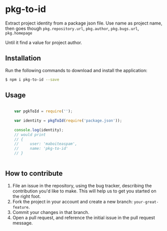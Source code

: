# pkg-to-id
Extract project identity from a package json file.
Use name as project name, then goes though 
```pkg.repository.url```, ```pkg.author```, 
```pkg.bugs.url```, ```pkg.homepage```

Until it find a value for project author.

## Installation
Run the following commands to download and install the application:

```sh
$ npm i pkg-to-id --save
```

## Usage

```js
    
    var pgkToId = require('');
    
    var identity = pkgToId(require('package.json'));
    
    console.log(identity);
    // would print
    // {
    //     user: 'maboiteaspam',
    //     name: 'pkg-to-id'
    // }
    
```


## How to contribute

1. File an issue in the repository, using the bug tracker, describing the
   contribution you'd like to make. This will help us to get you started on the
   right foot.
2. Fork the project in your account and create a new branch:
   `your-great-feature`.
3. Commit your changes in that branch.
4. Open a pull request, and reference the initial issue in the pull request
   message.

